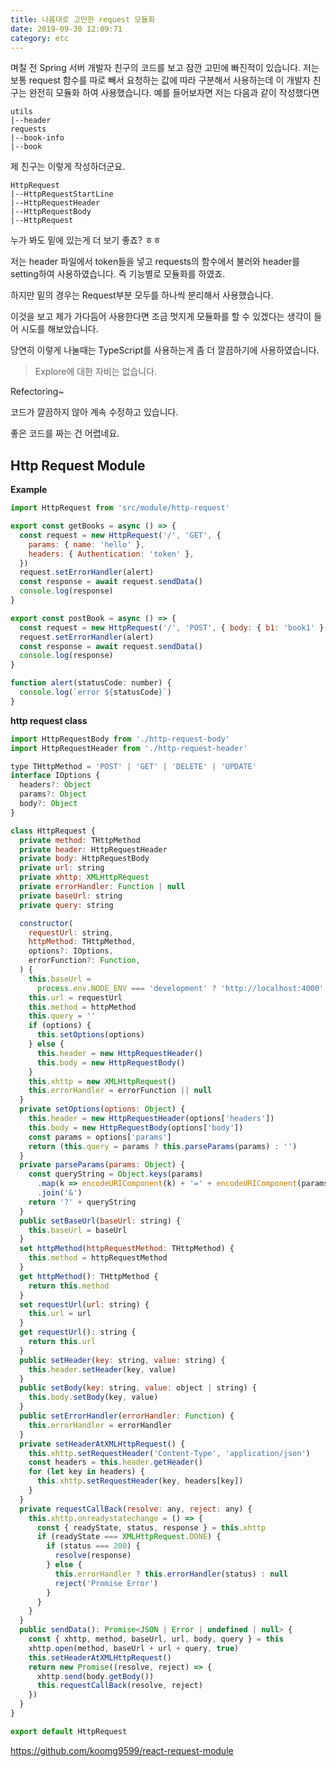 ```yaml
---
title: 나름대로 고민한 request 모듈화
date: 2019-09-30 12:09:71
category: etc
---
```


며칠 전 Spring 서버 개발자 친구의 코드를 보고 잠깐 고민에 빠진적이 있습니다. 저는 보통 request 함수를 따로 빼서 요청하는 값에 따라 구분해서 사용하는데 이 개발자 친구는 완전히 모듈화 하여 사용했습니다. 예를 들어보자면 저는 다음과 같이 작성했다면

```sheel
utils
|--header
requests
|--book-info
|--book
```

제 친구는 이렇게 작성하더군요.

```shell
HttpRequest
|--HttpRequestStartLine
|--HttpRequestHeader
|--HttpRequestBody
|--HttpRequest
```

누가 봐도 밑에 있는게 더 보기 좋죠? ㅎㅎ

저는 header 파일에서 token들을 넣고 requests의 함수에서 불러와 header를 setting하여 사용하였습니다. 즉 기능별로 모듈화를 하였죠. 

하지만 밑의 경우는 Request부분 모두를 하나씩 분리해서 사용했습니다.

이것을 보고 제가 가다듬어 사용한다면 조금 멋지게 모듈화를 할 수 있겠다는 생각이 들어 시도를 해보았습니다.

당연히 이렇게 나눌때는 TypeScript를 사용하는게 좀 더 깔끔하기에 사용하였습니다.

> Explore에 대한 자비는 없습니다.

Refectoring~

코드가 깔끔하지 않아 계속 수정하고 있습니다.

좋은 코드를 짜는 건 어렵네요.

## Http Request Module

**Example**

```javascript
import HttpRequest from 'src/module/http-request'

export const getBooks = async () => {
  const request = new HttpRequest('/', 'GET', {
    params: { name: 'hello' },
    headers: { Authentication: 'token' },
  })
  request.setErrorHandler(alert)
  const response = await request.sendData()
  console.log(response)
}

export const postBook = async () => {
  const request = new HttpRequest('/', 'POST', { body: { b1: 'book1' } })
  request.setErrorHandler(alert)
  const response = await request.sendData()
  console.log(response)
}

function alert(statusCode: number) {
  console.log(`error ${statusCode}`)
}
```

**http request class**

```javascript
import HttpRequestBody from './http-request-body'
import HttpRequestHeader from './http-request-header'

type THttpMethod = 'POST' | 'GET' | 'DELETE' | 'UPDATE'
interface IOptions {
  headers?: Object
  params?: Object
  body?: Object
}

class HttpRequest {
  private method: THttpMethod
  private header: HttpRequestHeader
  private body: HttpRequestBody
  private url: string
  private xhttp: XMLHttpRequest
  private errorHandler: Function | null
  private baseUrl: string
  private query: string

  constructor(
    requestUrl: string,
    httpMethod: THttpMethod,
    options?: IOptions,
    errorFunction?: Function,
  ) {
    this.baseUrl =
      process.env.NODE_ENV === 'development' ? 'http://localhost:4000' : 'http://google.com'
    this.url = requestUrl
    this.method = httpMethod
    this.query = ''
    if (options) {
      this.setOptions(options)
    } else {
      this.header = new HttpRequestHeader()
      this.body = new HttpRequestBody()
    }
    this.xhttp = new XMLHttpRequest()
    this.errorHandler = errorFunction || null
  }
  private setOptions(options: Object) {
    this.header = new HttpRequestHeader(options['headers'])
    this.body = new HttpRequestBody(options['body'])
    const params = options['params']
    return (this.query = params ? this.parseParams(params) : '')
  }
  private parseParams(params: Object) {
    const queryString = Object.keys(params)
      .map(k => encodeURIComponent(k) + '=' + encodeURIComponent(params[k]))
      .join('&')
    return '?' + queryString
  }
  public setBaseUrl(baseUrl: string) {
    this.baseUrl = baseUrl
  }
  set httpMethod(httpRequestMethod: THttpMethod) {
    this.method = httpRequestMethod
  }
  get httpMethod(): THttpMethod {
    return this.method
  }
  set requestUrl(url: string) {
    this.url = url
  }
  get requestUrl(): string {
    return this.url
  }
  public setHeader(key: string, value: string) {
    this.header.setHeader(key, value)
  }
  public setBody(key: string, value: object | string) {
    this.body.setBody(key, value)
  }
  public setErrorHandler(errorHandler: Function) {
    this.errorHandler = errorHandler
  }
  private setHeaderAtXMLHttpRequest() {
    this.xhttp.setRequestHeader('Content-Type', 'application/json')
    const headers = this.header.getHeader()
    for (let key in headers) {
      this.xhttp.setRequestHeader(key, headers[key])
    }
  }
  private requestCallBack(resolve: any, reject: any) {
    this.xhttp.onreadystatechange = () => {
      const { readyState, status, response } = this.xhttp
      if (readyState === XMLHttpRequest.DONE) {
        if (status === 200) {
          resolve(response)
        } else {
          this.errorHandler ? this.errorHandler(status) : null
          reject('Promise Error')
        }
      }
    }
  }
  public sendData(): Promise<JSON | Error | undefined | null> {
    const { xhttp, method, baseUrl, url, body, query } = this
    xhttp.open(method, baseUrl + url + query, true)
    this.setHeaderAtXMLHttpRequest()
    return new Promise((resolve, reject) => {
      xhttp.send(body.getBody())
      this.requestCallBack(resolve, reject)
    })
  }
}

export default HttpRequest

```

<https://github.com/koomg9599/react-request-module>